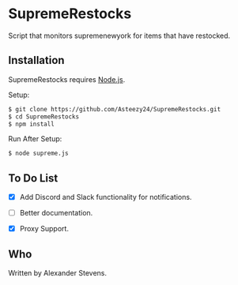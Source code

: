 # SupremeRestocks
Script that monitors supremenewyork for items that have restocked.

## Installation

SupremeRestocks requires [Node.js](http://nodejs.org/).

Setup:

```sh
$ git clone https://github.com/Asteezy24/SupremeRestocks.git
$ cd SupremeRestocks
$ npm install
```


Run After Setup:

```sh
$ node supreme.js
```

## To Do List
- [X] Add Discord and Slack functionality for notifications.
- [ ] Better documentation.
- [X] Proxy Support.





## Who

Written by Alexander Stevens.
